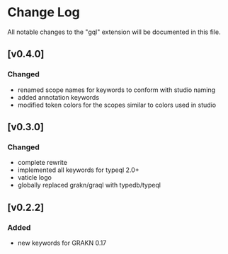 # Change Log
All notable changes to the "gql" extension will be documented in this file.

## [v0.4.0]
### Changed
- renamed scope names for keywords to conform with studio naming
- added annotation keywords
- modified token colors for the scopes similar to colors used in studio

## [v0.3.0]
### Changed
- complete rewrite
- implemented all keywords for typeql 2.0+
- vaticle logo
- globally replaced grakn/graql with typedb/typeql


## [v0.2.2]
### Added
- new keywords for GRAKN 0.17
